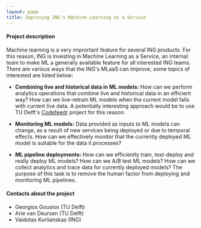 ```yaml
---
layout: page
title: Improving ING's Machine Learning as a Service
---
```


#### Project description

Machine learning is a very imprortant feature for several ING products. For
this reason, ING is investing in Machine Learning as a Service, an internal
team to make ML a generally available feature for all interested ING teams.
There are various ways that the ING's MLaaS can improve, some topics of
interested are listed below:

- **Combining live and historical data in ML models:** How can we perform
  analytics operations that combine live and historical data in an efficient
  way? How can we live-retrain ML models when the current model fails with
  current live data.  A potentially interesting approach would be to use TU
  Delft's [Codefeedr](http://codefeedr.org) project for this reason.

- **Monitoring ML models:** Data provided as inputs to ML models can change, as
  a result of new services being deployed or due to temporal effects. How can we
  effectively monitor that the currently deployed ML model is suitable for the
  data it processes?

- **ML pipeline deployments:** How can we efficiently train, test-deploy and
  really deploy ML models? How can we A/B test ML models? How can we collect
  analytics and trace data for currently deployed models? The purpose of this
  task is to remove the human factor from deploying and monitoring ML pipelines.

#### Contacts about the project

* Georgios Gousios (TU Delft)
* Arie van Deursen (TU Delft)
* Vaidotas Kurlianskas (ING)
